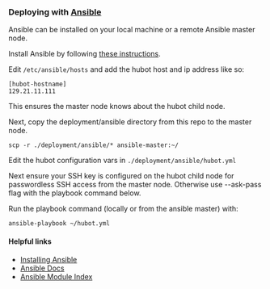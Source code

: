 ### Deploying with [Ansible](http://www.ansible.com/)

Ansible can be installed on your local machine or a remote Ansible master
node.

Install Ansible by following [these
instructions](http://docs.ansible.com/intro_installation.html).

Edit `/etc/ansible/hosts` and add the hubot host and ip address like so:

    [hubot-hostname]
    129.21.11.111

This ensures the master node knows about the hubot child node.

Next, copy the deployment/ansible directory from this repo to the master node.

    scp -r ./deployment/ansible/* ansible-master:~/

Edit the hubot configuration vars in `./deployment/ansible/hubot.yml`

Next ensure your SSH key is configured on the hubot child node for passwordless
SSH access from the master node. Otherwise use --ask-pass flag with the playbook
command below.

Run the playbook command (locally or from the ansible master) with:

    ansible-playbook ~/hubot.yml

#### Helpful links

* [Installing Ansible](http://docs.ansible.com/intro_installation.html)
* [Ansible Docs](http://docs.ansible.com)
* [Ansible Module Index](http://docs.ansible.com/modules_by_category.html)
